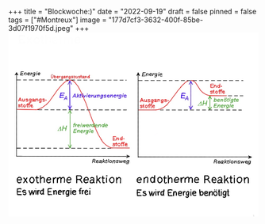 +++
title = "Blockwoche:)"
date = "2022-09-19"
draft = false
pinned = false
tags = ["#Montreux"]
image = "177d7cf3-3632-400f-85be-3d07f1970f5d.jpeg"
+++
![Hallo. Heute ist Montag. Am Dienstag gehen wir nach Montreux](177d7cf3-3632-400f-85be-3d07f1970f5d.jpeg "Montreux")